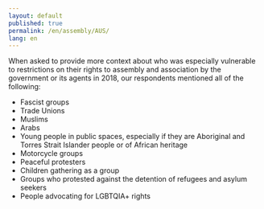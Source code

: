 ```yaml
---
layout: default
published: true
permalink: /en/assembly/AUS/
lang: en
---
```


When asked to provide more context about who was especially vulnerable to restrictions on their rights to assembly and association by the government or its agents in 2018, our respondents mentioned all of the following:
-	Fascist groups
-	Trade Unions
-	Muslims
-	Arabs
-	Young people in public spaces, especially if they are Aboriginal and Torres Strait Islander people or of African heritage
-	Motorcycle groups
-	Peaceful protesters
-	Children gathering as a group
-	Groups who protested against the detention of refugees and asylum seekers
-	People advocating for LGBTQIA+ rights

